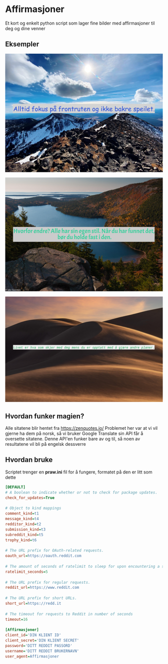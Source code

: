 # Affirmasjoner

Et kort og enkelt python script som lager fine bilder med affirmasjoner til deg og dine venner

## Eksempler

![Eksempel 1](examples/eksempel1.jpg)

![Eksempel 2](examples/eksempel2.jpg)

![Eksempel 3](examples/eksempel3.jpg)

## Hvordan funker magien?

Alle sitatene blir hentet fra https://zenquotes.io/
Problemet her var at vi vil gjerne ha dem på norsk, så vi bruker Google Translate sin API får å oversette sitatene.
Denne API'en funker bare av og til, så noen av resultatene vil bli på engelsk dessverre

## Hvordan bruke

Scriptet trenger en **praw.ini** fil for å fungere, formatet på den er litt som dette

```ini
[DEFAULT]
# A boolean to indicate whether or not to check for package updates.
check_for_updates=True

# Object to kind mappings
comment_kind=t1
message_kind=t4
redditor_kind=t2
submission_kind=t3
subreddit_kind=t5
trophy_kind=t6

# The URL prefix for OAuth-related requests.
oauth_url=https://oauth.reddit.com

# The amount of seconds of ratelimit to sleep for upon encountering a specific type of 429 error.
ratelimit_seconds=5

# The URL prefix for regular requests.
reddit_url=https://www.reddit.com

# The URL prefix for short URLs.
short_url=https://redd.it

# The timeout for requests to Reddit in number of seconds
timeout=16

[Affirmasjoner]
client_id='DIN KLIENT ID'
client_secret='DIN KLIENT SECRET'
password='DITT REDDIT PASSORD'
username='DITT REDDIT BRUKERNAVN'
user_agent=Affirmasjoner
```
